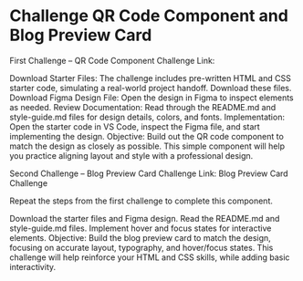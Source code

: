 # Challenge QR Code Component and Blog Preview Card

First Challenge – QR Code Component
Challenge Link: 

Download Starter Files: The challenge includes pre-written HTML and CSS starter code, simulating a real-world project handoff. Download these files.
Download Figma Design File: Open the design in Figma to inspect elements as needed.
Review Documentation: Read through the README.md and style-guide.md files for design details, colors, and fonts.
Implementation: Open the starter code in VS Code, inspect the Figma file, and start implementing the design.
Objective: Build out the QR code component to match the design as closely as possible. This simple component will help you practice aligning layout and style with a professional design.

Second Challenge – Blog Preview Card
Challenge Link: Blog Preview Card Challenge 

Repeat the steps from the first challenge to complete this component.

Download the starter files and Figma design.
Read the README.md and style-guide.md files.
Implement hover and focus states for interactive elements.
Objective: Build the blog preview card to match the design, focusing on accurate layout, typography, and hover/focus states. This challenge will help reinforce your HTML and CSS skills, while adding basic interactivity.